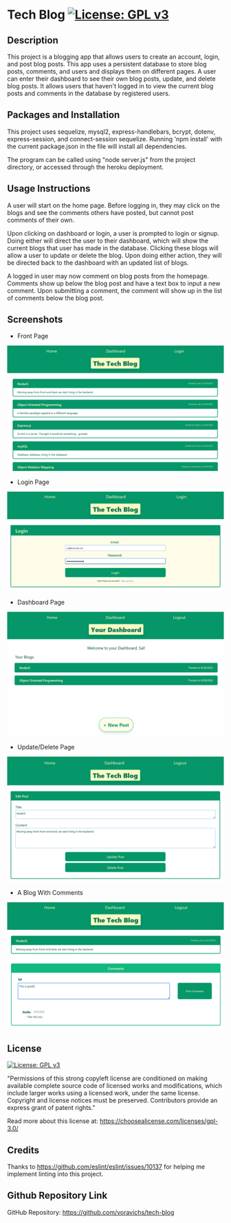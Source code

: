 # Tech Blog [![License: GPL v3](https://img.shields.io/badge/License-GPLv3-blue.svg)](https://www.gnu.org/licenses/gpl-3.0) 

## Description

This project is a blogging app that allows users to create an account, login, and post blog posts. This app uses a persistent database to store blog posts, comments, and users and displays them on different pages. A user can enter their dashboard to see their own blog posts, update, and delete blog posts. It allows users that haven't logged in to view the current blog posts and comments in the database by registered users. 

## Packages and Installation

This project uses sequelize, mysql2, express-handlebars, bcrypt, dotenv, express-session, and connect-session sequelize. Running 'npm install' with the current package.json in the file will install all dependencies. 

The program can be called using "node server.js" from the project directory, or accessed through the heroku deployment.

## Usage Instructions

A user will start on the home page. Before logging in, they may click on the blogs and see the comments others have posted, but cannot post comments of their own.

Upon clicking on dashboard or login, a user is prompted to login or signup. Doing either will direct the user to their dashboard, which will show the current blogs that user has made in the database. Clicking these blogs will allow a user to update or delete the blog. Upon doing either action, they will be directed back to the dashboard with an updated list of blogs.

A logged in user may now comment on blog posts from the homepage. Comments show up below the blog post and have a text box to input a new comment. Upon submitting a comment, the comment will show up in the list of comments below the blog post.

## Screenshots

* Front Page

![the front page of the tech blog](./public/images/screen1.PNG)

* Login Page

![a login page](./public/images/screen2.PNG)

* Dashboard Page

![a dashboard page showing Sal's blogs](./public/images/screen3.PNG)

* Update/Delete Page

![a page that allows a user to update or delete a blog](./public/images/screen4.PNG)

* A Blog With Comments

![A blog titled "NodeJS" with some positive comments](./public/images/screen5.PNG)

## License 

[![License: GPL v3](https://img.shields.io/badge/License-GPLv3-blue.svg)](https://www.gnu.org/licenses/gpl-3.0) 

"Permissions of this strong copyleft license are conditioned on making available complete source code of licensed works and modifications, which include larger works using a licensed work, under the same license. Copyright and license notices must be preserved. Contributors provide an express grant of patent rights."

Read more about this license at: https://choosealicense.com/licenses/gpl-3.0/

## Credits

Thanks to https://github.com/eslint/eslint/issues/10137 for helping me implement linting into this project.

## Github Repository Link

GitHub Repository: https://github.com/voravichs/tech-blog




